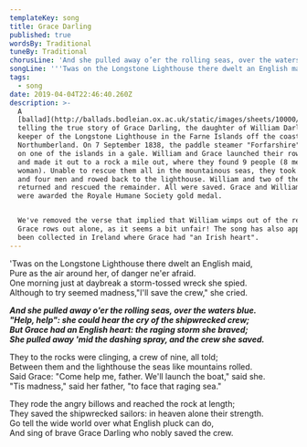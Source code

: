 ```yaml
---
templateKey: song
title: Grace Darling
published: true
wordsBy: Traditional
tuneBy: Traditional
chorusLine: 'And she pulled away o’er the rolling seas, over the waters blue'
songLine: '''Twas on the Longstone Lighthouse there dwelt an English maid'
tags:
  - song
date: 2019-04-04T22:46:40.260Z
description: >-
  A
  [ballad](http://ballads.bodleian.ox.ac.uk/static/images/sheets/10000/05093.gif)
  telling the true story of Grace Darling, the daughter of William Darling, 
  keeper of the Longstone Lighthouse in the Farne Islands off the coast of
  Northumberland. On 7 September 1838, the paddle steamer "Forfarshire" wrecked
  on one of the islands in a gale. William and Grace launched their rowing boat
  and made it out to a rock a mile out, where they found 9 people (8 men, 1
  woman). Unable to rescue them all in the mountainous seas, they took the woman
  and four men and rowed back to the lighthouse. William and two of the men
  returned and rescued the remainder. All were saved. Grace and William Darling
  were awarded the Royale Humane Society gold medal. 


  We've removed the verse that implied that William wimps out of the rescue and
  Grace rows out alone, as it seems a bit unfair! The song has also apparently
  been collected in Ireland where Grace had "an Irish heart".
---
```

'Twas on the Longstone Lighthouse there dwelt an English maid,\
Pure as the air around her, of danger ne'er afraid.\
One morning just at daybreak a storm-tossed wreck she spied.\
Although to try seemed madness,"I'll save the crew," she cried.

***And she pulled away o'er the rolling seas, over the waters blue.***\
***"Help, help": she could hear the cry of the shipwrecked crew;***\
***But Grace had an English heart: the raging storm she braved;***\
***She pulled away 'mid the dashing spray, and the crew she saved.***

They to the rocks were clinging, a crew of nine, all told;\
Between them and the lighthouse the seas like mountains rolled.\
Said Grace: "Come help me, father. We'll launch the boat," said she.\
"Tis madness," said her father, "to face that raging sea."

They rode the angry billows and reached the rock at length;\
They saved the shipwrecked sailors: in heaven alone their strength.\
Go tell the wide world over what English pluck can do,\
And sing of brave Grace Darling who nobly saved the crew.
